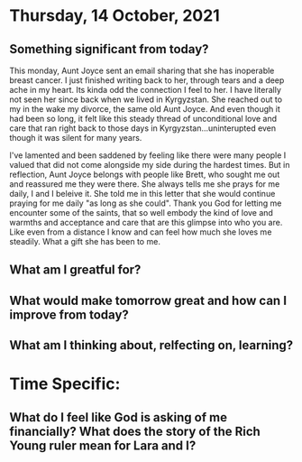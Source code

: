 #  Thursday, 14 October, 2021

## Something significant from today?

This monday, Aunt Joyce sent an email sharing that she has inoperable breast cancer. I just finished writing back to her, through tears and a deep ache in my heart. Its kinda odd the connection I feel to her. I have literally not seen her since back when we lived in Kyrgyzstan. She reached out to my in the wake my divorce, the same old Aunt Joyce. And even though it had been so long, it felt like this steady thread of unconditional love and care that ran right back to those days in Kyrgyzstan...uninterupted even though it was silent for many years.

I've lamented and been saddened by feeling like there were many people I valued that did not come alongside my side during the hardest times. But in reflection, Aunt Joyce belongs with people like Brett, who sought me out and reassured me they were there. She always tells me she prays for me daily, I and I beleive it. She told me in this letter that she would continue praying for me daily "as long as she could". Thank you God for letting me encounter some of the saints, that so well embody the kind of love and warmths and acceptance and care that are this glimpse into who you are. Like even from a distance I know and can feel how much she loves me steadily. What a gift she has been to me. 


## What am I greatful for?
  
## What would make tomorrow great and how can I improve from today?

## What am I thinking about, relfecting on, learning?

# Time Specific:

## What do I feel like God is asking of me financially? What does the story of the Rich Young ruler mean for Lara and I?